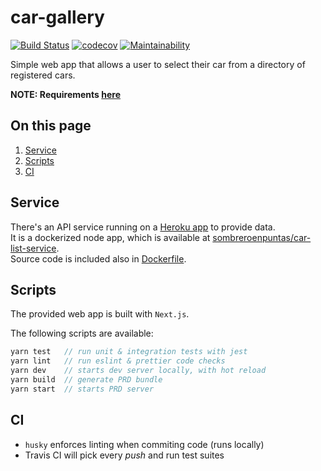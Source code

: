 # car-gallery

[![Build Status](https://travis-ci.com/sombreroEnPuntas/car-gallery.svg?branch=master)](https://travis-ci.com/sombreroEnPuntas/car-gallery)
[![codecov](https://codecov.io/gh/sombreroEnPuntas/car-gallery/branch/master/graph/badge.svg)](https://codecov.io/gh/sombreroEnPuntas/car-gallery)
[![Maintainability](https://api.codeclimate.com/v1/badges/ee4b4c3135deb8981c42/maintainability)](https://codeclimate.com/github/sombreroEnPuntas/car-gallery/maintainability)

Simple web app that allows a user to select their car from a directory of registered cars.

**NOTE: Requirements [here](assignment.md)**

## On this page

1.  [Service](#service)
1.  [Scripts](#scripts)
1.  [CI](#ci)

## Service

There's an API service running on a [Heroku app](https://car-list-service.herokuapp.com) to provide data.  
It is a dockerized node app, which is available at [sombreroenpuntas/car-list-service](https://hub.docker.com/r/sombreroenpuntas/car-list-service).  
Source code is included also in [Dockerfile](apiserver/Dockerfile).

## Scripts

The provided web app is built with `Next.js`.

The following scripts are available:

```js
yarn test   // run unit & integration tests with jest
yarn lint   // run eslint & prettier code checks
yarn dev    // starts dev server locally, with hot reload
yarn build  // generate PRD bundle
yarn start  // starts PRD server
```

## CI

- `husky` enforces linting when commiting code (runs locally)
- Travis CI will pick every _push_ and run test suites
